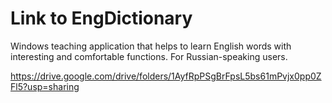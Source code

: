 # Link to EngDictionary
Windows teaching application that helps to learn English words with interesting and comfortable functions. For Russian-speaking users.

https://drive.google.com/drive/folders/1AyfRpPSgBrFpsL5bs61mPvjx0pp0ZFl5?usp=sharing

